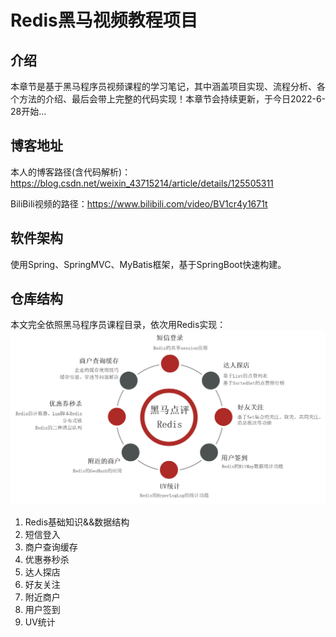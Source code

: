 # Redis黑马视频教程项目

## 介绍
本章节是基于黑马程序员视频课程的学习笔记，其中涵盖项目实现、流程分析、各个方法的介绍、最后会带上完整的代码实现！本章节会持续更新，于今日2022-6-28开始...



## 博客地址
本人的博客路径(含代码解析)：https://blog.csdn.net/weixin_43715214/article/details/125505311

BiliBili视频的路径：https://www.bilibili.com/video/BV1cr4y1671t

## 软件架构
使用Spring、SpringMVC、MyBatis框架，基于SpringBoot快速构建。

## 仓库结构
本文完全依照黑马程序员课程目录，依次用Redis实现：
![黑马程序员课程目录](images/image.png)
1. Redis基础知识&&数据结构
1. 短信登入
1. 商户查询缓存
1. 优惠券秒杀
1. 达人探店
1. 好友关注
1. 附近商户
1. 用户签到
1. UV统计



